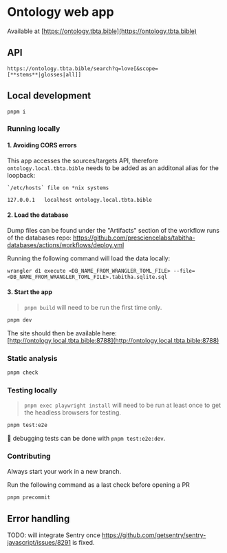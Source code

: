 # Ontology web app

Available at [https://ontology.tbta.bible](https://ontology.tbta.bible)

## API

`https://ontology.tbta.bible/search?q=love[&scope=[**stems**|glosses|all]]`


## Local development

`pnpm i`

### Running locally

#### 1. Avoiding CORS errors

This app accesses the sources/targets API, therefore `ontology.local.tbta.bible` needs to be added as an additonal alias for the loopback:

```
`/etc/hosts` file on *nix systems

127.0.0.1	localhost ontology.local.tbta.bible
```

#### 2. Load the database

Dump files can be found under the "Artifacts" section of the workflow runs of the databases repo:  https://github.com/presciencelabs/tabitha-databases/actions/workflows/deploy.yml

Running the following command will load the data locally:

`wrangler d1 execute <DB_NAME_FROM_WRANGLER_TOML_FILE> --file=<DB_NAME_FROM_WRANGLER_TOML_FILE>.tabitha.sqlite.sql`

#### 3. Start the app

> `pnpm build` will need to be run the first time only.

```bash
pnpm dev
```

The site should then be available here: [http://ontology.local.tbta.bible:8788](http://ontology.local.tbta.bible:8788)

### Static analysis

```bash
pnpm check
```

### Testing locally

> `pnpm exec playwright install` will need to be run at least once to get the headless browsers for testing.

```bash
pnpm test:e2e
```

🐛 debugging tests can be done with `pnpm test:e2e:dev`.

### Contributing

Always start your work in a new branch.

Run the following command as a last check before opening a PR

```bash
pnpm precommit
```

## Error handling

TODO: will integrate Sentry once https://github.com/getsentry/sentry-javascript/issues/8291 is fixed.
